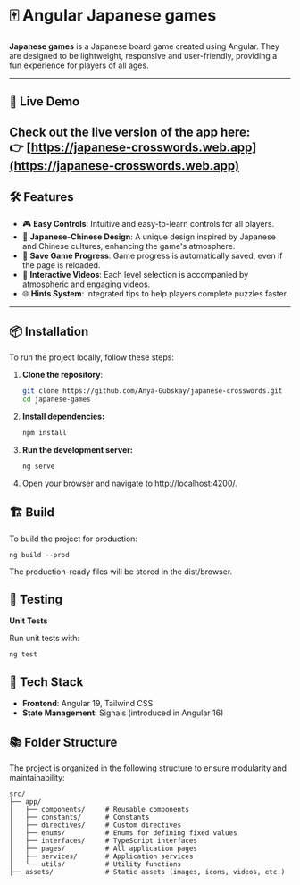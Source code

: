 # 🀄 Angular Japanese games

**Japanese games** is a Japanese board game created using Angular. They are designed to be lightweight, responsive and user-friendly, providing a fun experience for players of all ages.

---

## 🚀 Live Demo

Check out the live version of the app here:  
👉 [https://japanese-crosswords.web.app](https://japanese-crosswords.web.app)  
---

## 🛠️ Features

- 🎮 **Easy Controls**: Intuitive and easy-to-learn controls for all players.
- 🎨 **Japanese-Chinese Design**: A unique design inspired by Japanese and Chinese cultures, enhancing the game's atmosphere.
- 💾 **Save Game Progress**: Game progress is automatically saved, even if the page is reloaded.
- 📱 **Interactive Videos**: Each level selection is accompanied by atmospheric and engaging videos.
- 🌐 **Hints System**: Integrated tips to help players complete puzzles faster.


---

## 📦 Installation

To run the project locally, follow these steps:

1. **Clone the repository**:

   ```bash
   git clone https://github.com/Anya-Gubskay/japanese-crosswords.git
   cd japanese-games
 2. **Install dependencies:**

    ```bash
    npm install
 3. **Run the development server:**
 
    ```bash
    ng serve
 4. Open your browser and navigate to http://localhost:4200/.

 ## 🏗️ Build

 To build the project for production:

    ng build --prod

The production-ready files will be stored in the dist/browser.

## 🧪 Testing

  **Unit Tests**

  Run unit tests with:
 
    ng test

## 🎨 Tech Stack

- **Frontend**: Angular 19, Tailwind CSS
- **State Management**: Signals (introduced in Angular 16)

## 📚 Folder Structure

The project is organized in the following structure to ensure modularity and maintainability:

```plaintext
src/
├── app/
│   ├── components/     # Reusable components
│   ├── constants/      # Constants
│   ├── directives/     # Custom directives
│   ├── enums/          # Enums for defining fixed values
│   ├── interfaces/     # TypeScript interfaces
│   ├── pages/          # All application pages
│   ├── services/       # Application services
│   └── utils/          # Utility functions
├── assets/             # Static assets (images, icons, videos, etc.)
   
